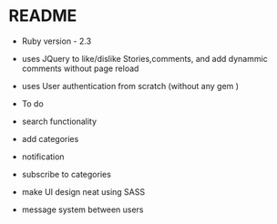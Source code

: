 # README


* Ruby version - 2.3 

* uses JQuery to like/dislike Stories,comments, and add dynammic comments without page reload 

* uses User authentication from scratch (without any gem )


* To do 

* search functionality 
* add categories 
* notification 
* subscribe to categories 
* make UI design neat using SASS 
* message system between users 


